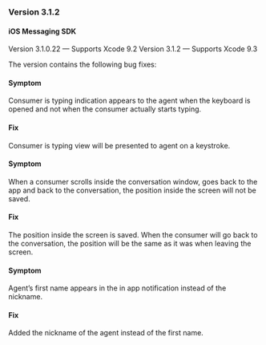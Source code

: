 ### Version 3.1.2
#### iOS Messaging SDK

Version 3.1.0.22 — Supports Xcode 9.2
Version 3.1.2 — Supports Xcode 9.3

The version contains the following bug fixes:

#### Symptom

Consumer is typing indication appears to the agent when the keyboard is opened and not when the consumer actually starts typing.

#### Fix

Consumer is typing view will be presented to agent on a keystroke.

#### Symptom

When a consumer scrolls inside the conversation window, goes back to the app and back to the conversation, the position inside the screen will not be saved.

#### Fix

The position inside the screen is saved. When the consumer will go back to the conversation, the position will be the same as it was when leaving the screen.

#### Symptom

Agent’s first name appears in the in app notification instead of the nickname.

#### Fix

Added the nickname of the agent instead of the first name.
